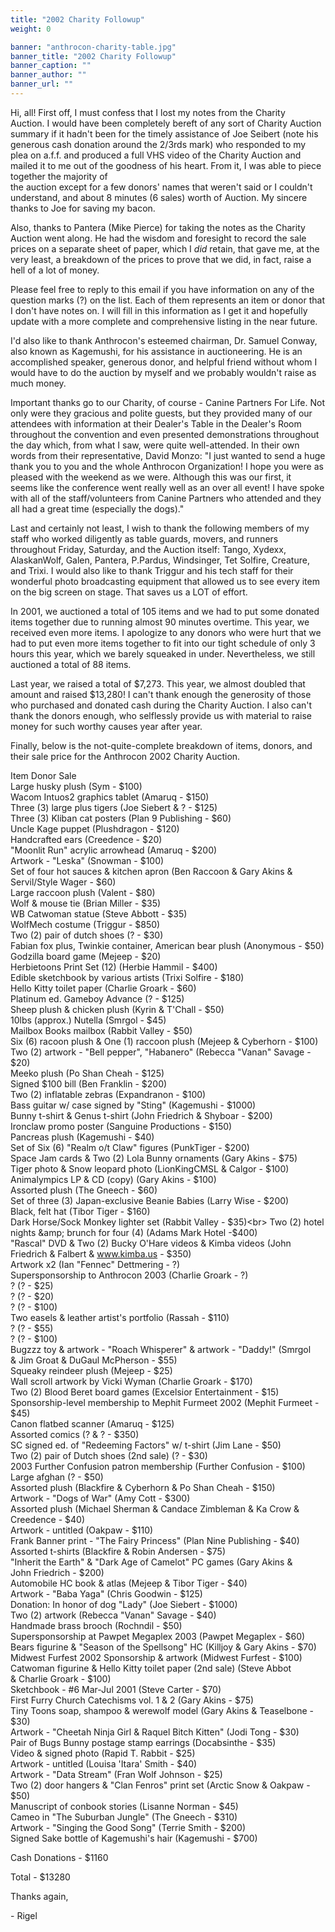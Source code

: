 ```yaml
---
title: "2002 Charity Followup"
weight: 0

banner: "anthrocon-charity-table.jpg"
banner_title: "2002 Charity Followup"
banner_caption: ""
banner_author: ""
banner_url: ""
---
```


Hi, all!&nbsp;First off, I must confess that I lost my notes from the Charity Auction.&nbsp;I would have been completely bereft of any sort of Charity Auction summary if it hadn't been for the timely assistance of Joe Seibert (note his generous cash donation around the 2/3rds mark) who responded to my plea on a.f.f. and produced a full VHS video of the Charity Auction and mailed it to me out of the goodness of his heart.&nbsp;From it, I was able to piece together the majority of<br>
the auction except for a few donors' names that weren't said or I couldn't understand, and about 8 minutes (6 sales) worth of Auction.&nbsp;My sincere thanks to Joe for saving my bacon.

Also, thanks to Pantera (Mike Pierce) for taking the notes as the Charity Auction went along.&nbsp;He had the wisdom and foresight to record the sale prices on a separate sheet of paper, which I *did* retain, that gave me, at the very least, a breakdown of the prices to prove that we did, in fact, raise a hell of a lot of money.

Please feel free to reply to this email if you have information on any of the question marks (?) on the list.&nbsp;Each of them represents an item or donor that I don't have notes on.&nbsp;I will fill in this information as I get it and hopefully update with a more complete and comprehensive listing in the near future.

I'd also like to thank Anthrocon's esteemed chairman, Dr. Samuel Conway, also known as Kagemushi, for his assistance in auctioneering. He is an accomplished speaker, generous donor, and helpful friend without whom I would have to do the auction by myself and we probably wouldn't raise as much money.

Important thanks go to our Charity, of course - Canine Partners For Life.&nbsp;Not only were they gracious and polite guests, but they provided many of our attendees with information at their Dealer's Table in the Dealer's Room throughout the convention and even presented demonstrations throughout the day which, from what I saw, were quite well-attended.&nbsp;In their own words from their representative, David Monzo: "I just wanted to send a huge thank you to you and the whole Anthrocon Organization! I hope you were as pleased with the weekend as we were.&nbsp;Although this was our first, it<br>
seems like the conference went really well as an over all event! I have spoke with all of the staff/volunteers from Canine Partners who attended and they all had a great time (especially the dogs)."

Last and certainly not least, I wish to thank the following members of my staff who worked diligently as table guards, movers, and runners throughout Friday, Saturday, and the Auction itself: Tango, Xydexx, AlaskanWolf, Galen, Pantera, P.Pardus, Windsinger, Tet Solfire, Creature, and Trixi.&nbsp;I would also like to thank Triggur and his tech staff for their wonderful photo broadcasting equipment that allowed us to see every item on the big screen on stage.&nbsp;That saves us a LOT of effort.

In 2001, we auctioned a total of 105 items and we had to put some donated items together due to running almost 90 minutes overtime. This year, we received even more items.&nbsp;I apologize to any donors who were hurt that we had to put even more items together to fit into our tight schedule of only 3 hours this year, which we barely squeaked in under.&nbsp;Nevertheless, we still auctioned a total of 88 items.

Last year, we raised a total of $7,273.&nbsp;This year, we almost doubled that amount and raised $13,280!&nbsp;I can't thank enough the generosity of those who purchased and donated cash during the Charity Auction. I also can't thank the donors enough, who selflessly provide us with material to raise money for such worthy causes year after year.

Finally, below is the not-quite-complete breakdown of items, donors, and their sale price for the Anthrocon 2002 Charity Auction.

Item Donor Sale<br>
Large husky plush (Sym - $100)<br>
Wacom Intuos2 graphics tablet (Amaruq - $150)<br>
Three (3) large plus tigers (Joe Siebert &amp; ? - $125)<br>
Three (3) Kliban cat posters (Plan 9 Publishing - $60)<br>
Uncle Kage puppet (Plushdragon - $120)<br>
Handcrafted ears (Creedence - $20)<br>
"Moonlit Run" acrylic arrowhead (Amaruq - $200)<br>
Artwork - "Leska" (Snowman - $100)<br>
Set of four hot sauces &amp; kitchen apron (Ben Raccoon &amp; Gary Akins &amp;<br>
Servil/Style Wager - $60)<br>
Large raccoon plush (Valent - $80)<br>
Wolf &amp; mouse tie (Brian Miller - $35)<br>
WB Catwoman statue (Steve Abbott - $35)<br>
WolfMech costume (Triggur - $850)<br>
Two (2) pair of dutch shoes (? - $30)<br>
Fabian fox plus, Twinkie container, American bear plush (Anonymous - $50)<br>
Godzilla board game (Mejeep - $20)<br>
Herbietoons Print Set (12) (Herbie Hammil - $400)<br>
Edible sketchbook by various artists (Trixi Solfire - $180)<br>
Hello Kitty toilet paper (Charlie Groark - $60)<br>
Platinum ed. Gameboy Advance (? - $125)<br>
Sheep plush &amp; chicken plush (Kyrin &amp; T'Chall - $50)<br>
10lbs (approx.) Nutella (Smrgol - $45)<br>
Mailbox Books mailbox (Rabbit Valley - $50)<br>
Six (6) racoon plush &amp; One (1) raccoon plush (Mejeep &amp; Cyberhorn - $100)<br>
Two (2) artwork - "Bell pepper", "Habanero" (Rebecca "Vanan" Savage - $20)<br>
Meeko plush (Po Shan Cheah - $125)<br>
Signed $100 bill (Ben Franklin - $200)<br>
Two (2) inflatable zebras (Expandranon - $100)<br>
Bass guitar w/ case signed by "Sting" (Kagemushi - $1000)<br>
Bunny t-shirt &amp; Genus t-shirt (John Friedrich &amp; Shyboar - $200)<br>
Ironclaw promo poster (Sanguine Productions - $150)<br>
Pancreas plush (Kagemushi - $40)<br>
Set of Six (6) "Realm o/t Claw" figures (PunkTiger - $200)<br>
Space Jam cards &amp; Two (2) Lola Bunny ornaments (Gary Akins - $75)<br>
Tiger photo &amp; Snow leopard photo (LionKingCMSL &amp; Calgor - $100)<br>
Animalympics LP &amp; CD (copy) (Gary Akins - $100)<br>
Assorted plush (The Gneech - $60)<br>
Set of three (3) Japan-exclusive Beanie Babies (Larry Wise - $200)<br>
Black, felt hat (Tibor Tiger - $160)<br>
Dark Horse/Sock Monkey lighter set (Rabbit Valley - $35)<br>
Two (2) hotel nights &amp; brunch for four (4) (Adams Mark Hotel -$400)<br>
"Rascal" DVD &amp; Two (2) Bucky O'Hare videos &amp; Kimba videos (John<br>
Friedrich &amp; Falbert &amp; www.kimba.us - $350)<br>
Artwork x2 (Ian "Fennec" Dettmering - ?)<br>
Supersponsorship to Anthrocon 2003 (Charlie Groark - ?)<br>
? (? - $25)<br>
? (? - $20)<br>
? (? - $100)<br>
Two easels &amp; leather artist's portfolio (Rassah - $110)<br>
? (? - $55)<br>
? (? - $100)<br>
Bugzzz toy &amp; artwork - "Roach Whisperer" &amp; artwork - "Daddy!" (Smrgol<br>
&amp; Jim Groat &amp; DuGaul McPherson - $55)<br>
Squeaky reindeer plush (Mejeep - $25)<br>
Wall scroll artwork by Vicki Wyman (Charlie Groark - $170)<br>
Two (2) Blood Beret board games (Excelsior Entertainment - $15)<br>
Sponsorship-level membership to Mephit Furmeet 2002 (Mephit Furmeet - $45)<br>
Canon flatbed scanner (Amaruq - $125)<br>
Assorted comics (? &amp; ? - $350)<br>
SC signed ed. of "Redeeming Factors" w/ t-shirt (Jim Lane - $50)<br>
Two (2) pair of Dutch shoes (2nd sale) (? - $30)<br>
2003 Further Confusion patron membership (Further Confusion - $100)<br>
Large afghan (? - $50)<br>
Assorted plush (Blackfire &amp; Cyberhorn &amp; Po Shan Cheah - $150)<br>
Artwork - "Dogs of War" (Amy Cott - $300)<br>
Assorted plush (Michael Sherman &amp; Candace Zimbleman &amp; Ka Crow &amp;<br>
Creedence - $40)<br>
Artwork - untitled (Oakpaw - $110)<br>
Frank Banner print - "The Fairy Princess" (Plan Nine Publishing - $40)<br>
Assorted t-shirts (Blackfire &amp; Robin Andersen - $75)<br>
"Inherit the Earth" &amp; "Dark Age of Camelot" PC games (Gary Akins &amp;<br>
John Friedrich - $200)<br>
Automobile HC book &amp; atlas (Mejeep &amp; Tibor Tiger - $40)<br>
Artwork - "Baba Yaga" (Chris Goodwin - $125)<br>
Donation: In honor of dog "Lady" (Joe Siebert - $1000)<br>
Two (2) artwork (Rebecca "Vanan" Savage - $40)<br>
Handmade brass brooch (Rochndil - $50)<br>
Supersponsorship at Pawpet Megaplex 2003 (Pawpet Megaplex - $60)<br>
Bears figurine &amp; "Season of the Spellsong" HC (Killjoy &amp; Gary Akins - $70)<br>
Midwest Furfest 2002 Sponsorship &amp; artwork (Midwest Furfest - $100)<br>
Catwoman figurine &amp; Hello Kitty toilet paper (2nd sale) (Steve Abbot<br>
&amp; Charlie Groark - $100)<br>
Sketchbook - #6 Mar-Jul 2001 (Steve Carter - $70)<br>
First Furry Church Catechisms vol. 1 &amp; 2 (Gary Akins - $75)<br>
Tiny Toons soap, shampoo &amp; werewolf model (Gary Akins &amp; Teaselbone - $30)<br>
Artwork - "Cheetah Ninja Girl &amp; Raquel Bitch Kitten" (Jodi Tong - $30)<br>
Pair of Bugs Bunny postage stamp earrings (Docabsinthe - $35)<br>
Video &amp; signed photo (Rapid T. Rabbit - $25)<br>
Artwork - untitled (Louisa 'Itara' Smith - $40)<br>
Artwork - "Data Stream" (Fran Wolf Johnson - $25)<br>
Two (2) door hangers &amp; "Clan Fenros" print set (Arctic Snow &amp; Oakpaw - $50)<br>
Manuscript of conbook stories (Lisanne Norman - $45)<br>
Cameo in "The Suburban Jungle" (The Gneech - $310)<br>
Artwork - "Singing the Good Song" (Terrie Smith - $200)<br>
Signed Sake bottle of Kagemushi's hair (Kagemushi - $700)

Cash Donations - $1160

Total - $13280

Thanks again,

\- Rigel
